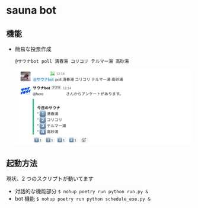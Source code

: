 # sauna bot

## 機能

- 簡易な投票作成
  ```
  @サウナbot poll 清春湯 コリコリ テルマー湯 高砂湯
  ```
  ![](fig/slack_ex1.png)

## 起動方法

現状、2 つのスクリプトが動いてます

- 対話的な機能部分
  `$ nohup poetry run python run.py &`
- bot 機能
  `$ nohup poetry run python schedule_exe.py &`
